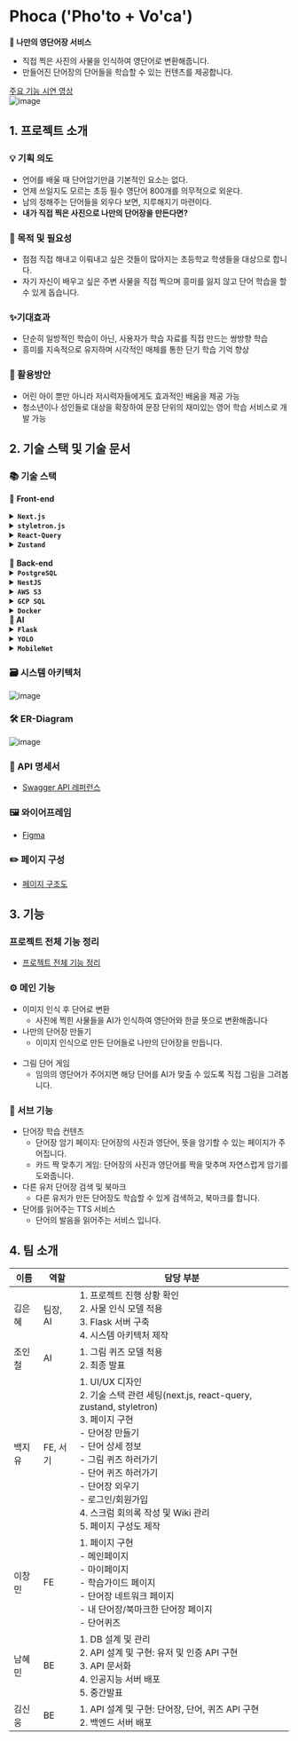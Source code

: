# **Phoca ('Pho'to + Vo'ca')**

**📝 나만의 영단어장 서비스**

- 직접 찍은 사진의 사물을 인식하여 영단어로 변환해줍니다.
- 만들어진 단어장의 단어들을 학습할 수 있는 컨텐츠를 제공합니다.

[주요 기능 시연 영상](https://s3.us-west-2.amazonaws.com/secure.notion-static.com/03dd94dd-a4e3-446b-a4ae-de0a5684d4af/%EC%8B%9C%EC%97%B0%EC%98%81%EC%83%81_%ED%81%AC%EB%A1%AD.mp4?X-Amz-Algorithm=AWS4-HMAC-SHA256&X-Amz-Content-Sha256=UNSIGNED-PAYLOAD&X-Amz-Credential=AKIAT73L2G45EIPT3X45%2F20220722%2Fus-west-2%2Fs3%2Faws4_request&X-Amz-Date=20220722T060912Z&X-Amz-Expires=86400&X-Amz-Signature=d3065954667e2a89e7f8a15e6fe6d17697a60564dfec9e7f8fa1e9dc54e16072&X-Amz-SignedHeaders=host&response-content-disposition=filename%20%3D%22%25EC%258B%259C%25EC%2597%25B0%25EC%2598%2581%25EC%2583%2581%2520%25ED%2581%25AC%25EB%25A1%25AD.mp4%22&x-id=GetObject) <br>
![image](https://user-images.githubusercontent.com/59808674/176880303-1b710483-03c5-4314-b2ee-271d6a02471a.png) 


## 1. 프로젝트 소개



### 💡 기획 의도
- 언어를 배울 때 단어암기만큼 기본적인 요소는 없다.
- 언제 쓰일지도 모르는 초등 필수 영단어 800개를 의무적으로 외운다.
- 남의 정해주는 단어들을 외우다 보면, 지루해지기 마련이다.
- **내가 직접 찍은 사진으로 나만의 단어장을 만든다면?**

### 📍 목적 및 필요성
- 점점 직접 해내고 이뤄내고 싶은 것들이 많아지는 초등학교 학생들을 대상으로 합니다.
- 자기 자신이 배우고 싶은 주변 사물을 직접 찍으며 흥미를 잃지 않고 단어 학습을 할수 있게 돕습니다.

### ✨기대효과
- 단순히 일방적인 학습이 아닌, 사용자가 학습 자료를 직접 만드는 쌍방향 학습
- 흥미를 지속적으로 유지하며 시각적인 매체를 통한 단기 학습 기억 향상

### 🎈 활용방안
- 어린 아이 뿐만 아니라 저시력자들에게도 효과적인 배움을 제공 가능
- 청소년이나 성인들로 대상을 확장하여 문장 단위의 재미있는 영어 학습 서비스로 개발 가능

## 2. 기술 스택 및 기술 문서

### 📚 기술 스택

📕 **Front-end**
    <details>
        - 다른 설정을 할 필요 없이 SSR(ServerSideRendering)을 구현할 수 있습니다. <br>
        - link, image, router 등 다양한 컴포넌트 및 객체를 제공하여 편리한 개발이 가능합니다. <br>
        - react-router-dom을 사용하지 않고 편하게 page routing을 할 수 있습니다. <br>
        - SEO(검색 엔진 최적화) 기능을 제공합니다. <br>
    <summary>**`Next.js`**</summary></details>
    <details>
            - css in js로 스타일 적용 시 className으로 css가 들어가는 것이 아닌 커스텀한 컴포넌트를 사용하는 것이기 때문에 코드를 좀 더 쉽게 파악할 수 있습니다. <br>
        - 같은 css in js인 Styled-Components와 비교하였을 때 styletron은 문자열이 아닌 객체로 들어가기 때문에 코드 작성 및 이해가 수월합니다. <br>
        - atomic css를 기반으로 만들어졌기 때문에 css 코드 중복성을 줄여 매우 가볍습니다. <br>
    <summary>**`styletron.js`**</summary>
    </details>
    <details>
        - api 요청을 관리할 수 있습니다.<br>
        - api 요청을 캐싱하여 요청에 대한 정보를 확인할 수 있습니다.<br>
        - 오래된 데이터이면 쿼리 무효화를 통해 새 데이터를 가져오도록 할 수 있습니다.<br>
        - 요청의 loading, success, error 상태를 쉽게 파악할 수 있으며 이에 따른 처리가 가능해 유저에게 현재 상태를 보여줄 수 있습니다.<br>
        - 옵션을 통해 요청 보낼 시점을 자유롭게 정할 수 있습니다. <br>
    <summary>**`React-Query`**</summary>
    </details>
    <details>
        - action, reducer 등 복잡하게 선언할 필요없이 create 함수를 이용해 state와 state를 변경하는 action만 선언하면 되기때문에 같은 상태 관리 툴인 redux에 비해 러닝커브가 낮은 편에 속합니다. <br>
    - redux의 제일 큰 장점인 redux-devtool을 사용할 수 있어 devtool을 통해 state를 바로 확인할 수 있습니다. <br>
    <summary>**`Zustand`**</summary>
    </details>
<br>
📘 **Back-end**
    <details>
        - 정렬 알고리즘이 우수하며, 동시성이 효율적으로 작동하기 때문에 데이터 무결성 측면에서 채택했습니다. <br>
    <summary>**`PostgreSQL`**</summary>
    </details>
    <details>
        - controller, service, module 로 통일성 있는 구조를 만들어 애플리케이션의 안정성을 높일 수 있으며 Typescript 기반으로 코드 재사용성에서 강점을 가집니다.<br>
    <summary>**`NestJS`**</summary>
    </details>
    <details>
        - 높은 내구성을 가지며 객체 갯수 제한없이 많은 정보를 안전하게 저장할 수 있습니다.<br>
    <summary>**`AWS S3`**</summary>
    </details>
    <details>
        - 클라우드 기반의 완전관리형 DBMS로 데이터베이스 설정과 초기 구축 시간을 줄일 수 있습니다. <br>
    <summary>**`GCP SQL`**</summary>
    </details>
    <details>
        - 독립적인 개발 환경 (컨테이너)를 제공하여 빠른 확장성을 보장하고, 반복적인 배포가 용이합니다. <br>
    <summary>**`Docker`**</summary>
    </details>
**📗 AI**
    <details>
        -  tensorflow.js라는 선택지도 있었지만 Python-to-JavaScript 보다 Python-to-Python이 더 코드가 용이하고 가볍다는 판단을 하였습니다. <br>
    <summary>**`Flask`**</summary>
    </details>
    <details>
        - 1-Stage Detector기 때문에 위치를 찾는 문제(localization)와 분류(classification) 문제를 한번에 해결 가능합니다. <br>
        - 위와 같은 이유로 2-Stage Detector보다 가볍고 빠릅니다. <br>
    <summary>**`YOLO`**</summary>
    </details>
    <details>
        - 고성능이 아닌 환경에서도 잘 돌아가야 하기 때문에 선택하였습니다. <br>
    <summary>**`MobileNet`**</summary>
    </details>

<!--
| 📕 Front-end | 📘 Back-end | 📗 AI |
| :---: | :---: | :---: |
|Next.js<br />Typescript<br />React Query<br />Zustand<br />Styletron<br />|Nest.js<br />Typescript<br />TypeORM<br />PostgreSQL<br />AWS S3<br />GCP<br />Docker<br />|Python<br />Jupyter<br />TensorFlow<br />yolo<br />Flask<br />|
-->

### 🗃 시스템 아키텍처
![image](https://user-images.githubusercontent.com/80820432/185145793-bb722e15-8ccf-4ad2-8c1d-cd215a388dbd.png)
<!-- ![image](https://user-images.githubusercontent.com/59808674/176872369-f3cee8a6-fa93-4064-a4aa-b838eccd7b4c.png)   -->

### 🛠 ER-Diagram
![image](https://user-images.githubusercontent.com/59808674/176872435-04b84c54-7552-4814-9825-e51f71d738c7.png)  

### 📃 API 명세서
- [Swagger API 레퍼런스](https://app.swaggerhub.com/apis/PHOCAHELP/phoca-api-docs/1.0)

### 🖼 와이어프레임
- [Figma](https://www.figma.com/file/L48aThyqqlQRMsaaUQqMXa/DEVMON)

### ✏️ 페이지 구성
- [페이지 구조도](https://docs.google.com/presentation/d/1QL8OPu8S15w3KxqbH98gFQPMWTYT4LKqY2QzRIV98rQ/edit?usp=sharing)

## 3. 기능

### 프로젝트 전체 기능 정리
- [프로젝트 전체 기능 정리](https://github.com/carryplz/elice_ai_project/wiki/%EC%A0%84%EC%B2%B4%EA%B8%B0%EB%8A%A5%EC%A0%95%EB%A6%AC#%EC%A0%84%EC%B2%B4-%EA%B8%B0%EB%8A%A5-%EC%A0%95%EB%A6%AC)

### ⚙ 메인 기능
- 이미지 인식 후 단어로 변환
    - 사진에 찍힌 사물들을 AI가 인식하여 영단어와 한글 뜻으로 변환해줍니다
- 나만의 단어장 만들기
    - 이미지 인식으로 만든 단어들로 나만의 단어장을 만듭니다.
    <br>
- 그림 단어 게임
    - 임의의 영단어가 주어지면 해당 단어를 AI가 맞출 수 있도록 직접 그림을 그려봅니다.

### 🔧 서브 기능
- 단어장 학습 컨텐츠
    - 단어장 암기 페이지: 단어장의 사진과 영단어, 뜻을 암기할 수 있는 페이지가 주어집니다.
    - 카드 짝 맞추기 게임: 단어장의 사진과 영단어를 짝을 맞추며 자연스럽게 암기를 도와줍니다.
- 다른 유저 단어장 검색 및 북마크
    - 다른 유저가 만든 단어장도 학습할 수 있게 검색하고, 북마크를 합니다.
- 단어를 읽어주는 TTS 서비스  
    - 단어의 발음을 읽어주는 서비스 입니다.

## 4. 팀 소개
| 이름 | 역할 | 담당 부분 |
| --- | --- | --- |
| 김은혜 | 팀장, AI | 1. 프로젝트 진행 상황 확인 <br> 2. 사물 인식 모델 적용 <br> 3. Flask 서버 구축 <br> 4. 시스템 아키텍처 제작 |
| 조인철 | AI | 1. 그림 퀴즈 모델 적용  <br> 2. 최종 발표 |
| 백지유 | FE, 서기 | 1. UI/UX 디자인  <br> 2. 기술 스택 관련 세팅(next.js, react-query, zustand, styletron)  <br> 3. 페이지 구현 <br>   - 단어장 만들기  <br>  - 단어 상세 정보  <br>  - 그림 퀴즈 하러가기  <br>   - 단어 퀴즈 하러가기 <br>  - 단어장 외우기 <br>   - 로그인/회원가입 <br>4. 스크럼 회의록 작성 및 Wiki 관리  <br>5. 페이지 구성도 제작 |
| 이창민 | FE | 1. 페이지 구현 <br>  - 메인페이지 <br>  - 마이페이지 <br>  - 학습가이드 페이지 <br>  - 단어장 네트워크 페이지 <br>  - 내 단어장/북마크한 단어장 페이지 <br>  - 단어퀴즈 |
| 남혜민 | BE | 1. DB 설계 및 관리 <br>2. API 설계 및 구현: 유저 및 인증 API 구현 <br>3. API 문서화 <br>4. 인공지능 서버 배포 <br>5. 중간발표 |
| 김신웅 | BE | 1. API 설계 및 구현: 단어장, 단어, 퀴즈 API 구현  <br>2. 백엔드 서버 배포 |

